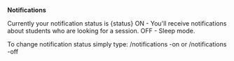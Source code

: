 **Notifications**

Currently your notification status is {status}
ON - You'll receive notifications about students who are looking for a session.
OFF - Sleep mode.

To change notification status simply type:
/notifications -on
or
/notifications -off
